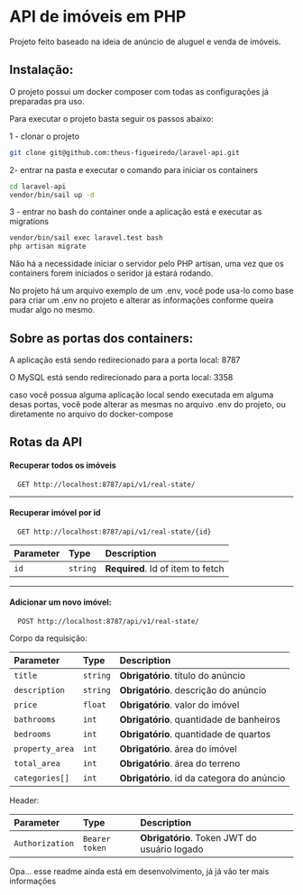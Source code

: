 
# API de imóveis em PHP

Projeto feito baseado na ideia de anúncio de aluguel e venda de imóveis.




## Instalação:

O projeto possui um docker composer com todas as configurações já preparadas pra uso.

Para executar o projeto basta seguir os passos abaixo:

1 - clonar o projeto

```bash
git clone git@github.com:theus-figueiredo/laravel-api.git
```

2- entrar na pasta e executar o comando para iniciar os containers

```bash
cd laravel-api
vendor/bin/sail up -d
```

3 - entrar no bash do container onde a aplicação está e executar as migrations

```bash
vendor/bin/sail exec laravel.test bash
php artisan migrate
```

Não há a necessidade iniciar o servidor pelo PHP artisan, uma vez que os containers forem iniciados o seridor já estará rodando.

No projeto há um arquivo exemplo de um .env, você pode usa-lo como base para criar um .env no projeto e alterar as informações conforme queira mudar algo no mesmo.

## Sobre as portas dos containers:

A aplicação está sendo redirecionado para a porta local: 8787

O MySQL está sendo redirecionado para a porta local: 3358

caso você possua alguma aplicação local sendo executada em alguma desas portas, você pode alterar as mesmas no arquivo .env do projeto, ou diretamente no arquivo do docker-compose
## Rotas da API

#### Recuperar todos os imóveis

```http
  GET http://localhost:8787/api/v1/real-state/
```

---------------------------------------------------------

#### Recuperar imóvel por id

```http
  GET http://localhost:8787/api/v1/real-state/{id}
```

| Parameter | Type     | Description                       |
| :-------- | :------- | :-------------------------------- |
| `id`      | `string` | **Required**. Id of item to fetch |


---------------------------------------------------------

#### Adicionar um novo imóvel:

```http
  POST http://localhost:8787/api/v1/real-state/
```
Corpo da requisição:

| Parameter | Type     | Description                       |
| :-------- | :------- | :-------------------------------- |
| `title`      | `string` | **Obrigatório**. título do anúncio |
| `description`      | `string` | **Obrigatório**. descrição do anúncio|
| `price`      | `float` | **Obrigatório**. valor do imóvel |
| `bathrooms`      | `int` | **Obrigatório**. quantidade de banheiros |
| `bedrooms`| `int` | **Obrigatório**. quantidade de quartos |
| `property_area` | `int` | **Obrigatório**. área do imóvel |
| `total_area` | `int` | **Obrigatório**. área do terreno |
| `categories[]` | `int` | **Obrigatório**. id da categora do anúncio |

Header:

| Parameter | Type     | Description                       |
| :-------- | :------- | :-------------------------------- |
| `Authorization`| `Bearer token` | **Obrigatório**. Token JWT do usuário logado |



Opa... esse readme ainda está em desenvolvimento, já já vão ter mais informações